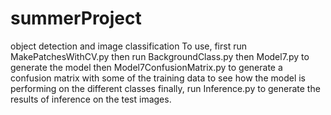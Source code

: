 # summerProject
object detection and image classification
To use,
  first run MakePatchesWithCV.py
  then run BackgroundClass.py
  then Model7.py to generate the model
  then Model7ConfusionMatrix.py to generate a confusion matrix with some of the training data to see how the model is performing on the different classes
  finally, run Inference.py to generate the results of inference on the test images.
